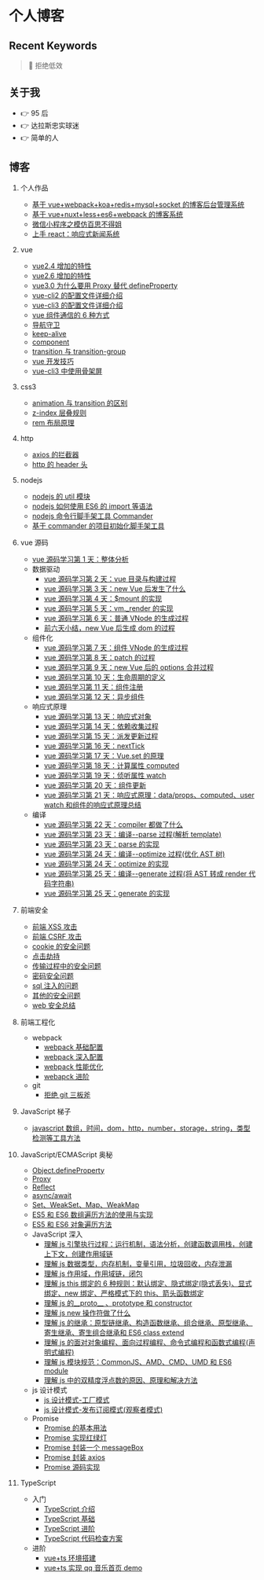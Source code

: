 # 个人博客

## Recent Keywords

> :key: 拒绝低效

## 关于我

- :point_right: 95 后
- :point_right: 达拉斯忠实球迷
- :point_right: 简单的人

## 博客

1. 个人作品
   - [基于 vue+webpack+koa+redis+mysql+socket 的博客后台管理系统](https://github.com/dirkhe1051931999/vue-blog-management)
   - [基于 vue+nuxt+less+es6+webpack 的博客系统](https://github.com/dirkhe1051931999/vue-myBlog)
   - [微信小程序之模仿百思不得姐](https://github.com/dirkhe1051931999/wx-baisibudeqijie)
   - [上手 react：响应式新闻系统](https://github.com/dirkhe1051931999/react-simpleNews)
2. vue

   - [vue2.4 增加的特性](https://github.com/dirkhe1051931999/hjBlog/tree/master/blog-vue/lessons/02.md)
   - [vue2.6 增加的特性](https://github.com/dirkhe1051931999/hjBlog/tree/master/blog-vue/lessons/03.md)
   - [vue3.0 为什么要用 Proxy 替代 defineProperty](https://github.com/dirkhe1051931999/hjBlog/tree/master/blog-vue/lessons/04.md)
   - [vue-cli2 的配置文件详细介绍](https://github.com/dirkhe1051931999/hjBlog/tree/master/blog-vue/lessons/10.md)
   - [vue-cli3 的配置文件详细介绍](https://github.com/dirkhe1051931999/hjBlog/tree/master/blog-vue/lessons/11.md)
   - [vue 组件通信的 6 种方式](https://github.com/dirkhe1051931999/hjBlog/tree/master/blog-vue/lessons/06.md)
   - [导航守卫](https://github.com/dirkhe1051931999/hjBlog/tree/master/blog-vue/lessons/01.md)
   - [keep-alive](https://github.com/dirkhe1051931999/hjBlog/tree/master/blog-vue/lessons/07.md)
   - [component](https://github.com/dirkhe1051931999/hjBlog/tree/master/blog-vue/lessons/08.md)
   - [transition 与 transition-group](https://github.com/dirkhe1051931999/hjBlog/tree/master/blog-vue/lessons/09.md)
   - [vue 开发技巧](https://github.com/dirkhe1051931999/hjBlog/tree/master/blog-vue/lessons/05.md)
   - [vue-cli3 中使用骨架屏](https://github.com/dirkhe1051931999/hjBlog/tree/master/blog-vue/lessons/12.md)

3. css3
   - [animation 与 transition 的区别](https://github.com/dirkhe1051931999/hjBlog/tree/master/blog-css/lessons/01.md)
   - [z-index 层叠规则](https://github.com/dirkhe1051931999/hjBlog/tree/master/blog-css/lessons/02.md)
   - [rem 布局原理](https://github.com/dirkhe1051931999/hjBlog/tree/master/blog-css/lessons/03.md)
4. http
   - [axios 的拦截器](https://github.com/dirkhe1051931999/hjBlog/tree/master/blog-http/lessons/01.md)
   - [http 的 header 头](https://github.com/dirkhe1051931999/hjBlog/tree/master/blog-http/lessons/02.md)
5. nodejs
   - [nodejs 的 util 模块](https://github.com/dirkhe1051931999/hjBlog/tree/master/blog-node/lessons/01.md)
   - [nodejs 如何使用 ES6 的 import 等语法](https://github.com/dirkhe1051931999/hjBlog/tree/master/blog-node/lessons/02.md)
   - [nodejs 命令行脚手架工具 Commander](https://github.com/dirkhe1051931999/hjBlog/tree/master/blog-node/lessons/03.md)
   - [基于 commander 的项目初始化脚手架工具](https://github.com/dirkhe1051931999/common-demo/tree/master/node-icli)
6. vue 源码
   - [vue 源码学习第 1 天：整体分析](https://github.com/dirkhe1051931999/hjBlog/tree/master/blog-vue-sourcecode-study/lessons/01.md)
   - 数据驱动
     - [vue 源码学习第 2 天：vue 目录与构建过程](https://github.com/dirkhe1051931999/hjBlog/tree/master/blog-vue-sourcecode-study/lessons/02.md)
     - [vue 源码学习第 3 天：new Vue 后发生了什么](https://github.com/dirkhe1051931999/hjBlog/tree/master/blog-vue-sourcecode-study/lessons/03.md)
     - [vue 源码学习第 4 天：\$mount 的实现](https://github.com/dirkhe1051931999/hjBlog/tree/master/blog-vue-sourcecode-study/lessons/04.md)
     - [vue 源码学习第 5 天：vm.\_render 的实现](https://github.com/dirkhe1051931999/hjBlog/tree/master/blog-vue-sourcecode-study/lessons/05.md)
     - [vue 源码学习第 6 天：普通 VNode 的生成过程](https://github.com/dirkhe1051931999/hjBlog/tree/master/blog-vue-sourcecode-study/lessons/06.md)
     - [前六天小结，new Vue 后生成 dom 的过程](https://github.com/dirkhe1051931999/hjBlog/tree/master/blog-vue-sourcecode-study/lessons/07.md)
   - 组件化
     - [vue 源码学习第 7 天：组件 VNode 的生成过程](https://github.com/dirkhe1051931999/hjBlog/tree/master/blog-vue-sourcecode-study/lessons/08.md)
     - [vue 源码学习第 8 天：patch 的过程](https://github.com/dirkhe1051931999/hjBlog/tree/master/blog-vue-sourcecode-study/lessons/09.md)
     - [vue 源码学习第 9 天：new Vue 后的 options 合并过程](https://github.com/dirkhe1051931999/hjBlog/tree/master/blog-vue-sourcecode-study/lessons/10.md)
     - [vue 源码学习第 10 天：生命周期的定义](https://github.com/dirkhe1051931999/hjBlog/tree/master/blog-vue-sourcecode-study/lessons/11.md)
     - [vue 源码学习第 11 天：组件注册](https://github.com/dirkhe1051931999/hjBlog/tree/master/blog-vue-sourcecode-study/lessons/12.md)
     - [vue 源码学习第 12 天：异步组件](https://github.com/dirkhe1051931999/hjBlog/tree/master/blog-vue-sourcecode-study/lessons/13.md)
   - 响应式原理
     - [vue 源码学习第 13 天：响应式对象](https://github.com/dirkhe1051931999/hjBlog/tree/master/blog-vue-sourcecode-study/lessons/14.md)
     - [vue 源码学习第 14 天：依赖收集过程](https://github.com/dirkhe1051931999/hjBlog/tree/master/blog-vue-sourcecode-study/lessons/15.md)
     - [vue 源码学习第 15 天：派发更新过程](https://github.com/dirkhe1051931999/hjBlog/tree/master/blog-vue-sourcecode-study/lessons/16.md)
     - [vue 源码学习第 16 天：nextTick](https://github.com/dirkhe1051931999/hjBlog/tree/master/blog-vue-sourcecode-study/lessons/17.md)
     - [vue 源码学习第 17 天：Vue.set 的原理](https://github.com/dirkhe1051931999/hjBlog/tree/master/blog-vue-sourcecode-study/lessons/18.md)
     - [vue 源码学习第 18 天：计算属性 computed](https://github.com/dirkhe1051931999/hjBlog/tree/master/blog-vue-sourcecode-study/lessons/19.md)
     - [vue 源码学习第 19 天：侦听属性 watch](https://github.com/dirkhe1051931999/hjBlog/tree/master/blog-vue-sourcecode-study/lessons/20.md)
     - [vue 源码学习第 20 天：组件更新](https://github.com/dirkhe1051931999/hjBlog/tree/master/blog-vue-sourcecode-study/lessons/21.md)
     - [vue 源码学习第 21 天：响应式原理：data/props、computed、user watch 和组件的响应式原理总结](https://github.com/dirkhe1051931999/hjBlog/tree/master/blog-vue-sourcecode-study/lessons/22.md)
   - 编译
     - [vue 源码学习第 22 天：compiler 都做了什么](https://github.com/dirkhe1051931999/hjBlog/tree/master/blog-vue-sourcecode-study/lessons/23.md)
     - [vue 源码学习第 23 天：编译--parse 过程(解析 template)](https://github.com/dirkhe1051931999/hjBlog/tree/master/blog-vue-sourcecode-study/lessons/24.md)
     - [vue 源码学习第 23 天：parse 的实现](https://github.com/dirkhe1051931999/hjBlog/tree/master/blog-vue-sourcecode-study/lessons/26.md)
     - [vue 源码学习第 24 天：编译--optimize 过程(优化 AST 树)](https://github.com/dirkhe1051931999/hjBlog/tree/master/blog-vue-sourcecode-study/lessons/25.md)
     - [vue 源码学习第 24 天：optimize 的实现](https://github.com/dirkhe1051931999/hjBlog/tree/master/blog-vue-sourcecode-study/lessons/27.md)
     - [vue 源码学习第 25 天：编译--generate 过程(将 AST 转成 render 代码字符串)](https://github.com/dirkhe1051931999/hjBlog/tree/master/blog-vue-sourcecode-study/lessons/28.md)
     - [vue 源码学习第 25 天：generate 的实现](https://github.com/dirkhe1051931999/hjBlog/tree/master/blog-vue-sourcecode-study/lessons/29.md)
7. 前端安全
   - [前端 XSS 攻击](https://github.com/dirkhe1051931999/hjBlog/tree/master/blog-security/lessons/01.md)
   - [前端 CSRF 攻击](https://github.com/dirkhe1051931999/hjBlog/tree/master/blog-security/lessons/02.md)
   - [cookie 的安全问题](https://github.com/dirkhe1051931999/hjBlog/tree/master/blog-security/lessons/03.md)
   - [点击劫持](https://github.com/dirkhe1051931999/hjBlog/tree/master/blog-security/lessons/04.md)
   - [传输过程中的安全问题](https://github.com/dirkhe1051931999/hjBlog/tree/master/blog-security/lessons/05.md)
   - [密码安全问题](https://github.com/dirkhe1051931999/hjBlog/tree/master/blog-security/lessons/06.md)
   - [sql 注入的问题](https://github.com/dirkhe1051931999/hjBlog/tree/master/blog-security/lessons/07.md)
   - [其他的安全问题](https://github.com/dirkhe1051931999/hjBlog/tree/master/blog-security/lessons/08.md)
   - [web 安全总结](https://github.com/dirkhe1051931999/hjBlog/tree/master/blog-security/lessons/09.md)
8. 前端工程化
   - webpack
     - [webpack 基础配置](https://github.com/dirkhe1051931999/common-demo/blob/master/webpack-study-notes/readme.md#1)
     - [webpack 深入配置](https://github.com/dirkhe1051931999/common-demo/blob/master/webpack-study-notes/readme.md#2)
     - [webpack 性能优化](https://github.com/dirkhe1051931999/common-demo/blob/master/webpack-study-notes/readme.md#3)
     - [webapck 进阶](https://github.com/dirkhe1051931999/common-demo/blob/master/webpack-study-notes/readme.md#4)
   - git
     - [拒绝 git 三板斧](https://github.com/dirkhe1051931999/hjBlog/tree/master/blog-engineering/lessons/01.md)
9. JavaScript 梯子
   - [javascript 数组，时间，dom，http，number，storage，string，类型检测等工具方法](https://github.com/dirkhe1051931999/common-demo/tree/master/tools)
10. JavaScript/ECMAScript 奥秘

    - [Object.defineProperty](https://github.com/dirkhe1051931999/hjBlog/tree/master/blog-JavaScript/lessons/01.md)
    - [Proxy](https://github.com/dirkhe1051931999/hjBlog/tree/master/blog-JavaScript/lessons/02.md)
    - [Reflect](https://github.com/dirkhe1051931999/hjBlog/tree/master/blog-JavaScript/lessons/04.md)
    - [async/await](https://github.com/dirkhe1051931999/hjBlog/tree/master/blog-JavaScript/lessons/09.md)
    - [Set、WeakSet、Map、WeakMap](https://github.com/dirkhe1051931999/hjBlog/tree/master/blog-JavaScript/lessons/10.md)
    - [ES5 和 ES6 数组遍历方法的使用与实现](https://github.com/dirkhe1051931999/hjBlog/tree/master/blog-JavaScript/lessons/11.md)
    - [ES5 和 ES6 对象遍历方法](https://github.com/dirkhe1051931999/hjBlog/tree/master/blog-JavaScript/lessons/12.md)
    - JavaScript 深入
      - [理解 js 引擎执行过程：运行机制，语法分析，创建函数调用栈，创建上下文，创建作用域链](https://github.com/dirkhe1051931999/hjBlog/tree/master/blog-JavaScript/lessons/03.md)
      - [理解 js 数据类型，内存机制，变量引用，垃圾回收，内存泄漏](https://github.com/dirkhe1051931999/hjBlog/tree/master/blog-JavaScript/lessons/13.md)
      - [理解 js 作用域，作用域链，闭包](https://github.com/dirkhe1051931999/hjBlog/tree/master/blog-JavaScript/lessons/14.md)
      - [理解 js this 绑定的 6 种规则：默认绑定、隐式绑定(隐式丢失)、显式绑定、new 绑定、严格模式下的 this、箭头函数绑定](https://github.com/dirkhe1051931999/hjBlog/tree/master/blog-JavaScript/lessons/15.md)
      - [理解 js 的\_\_proto\_\_ 、prototype 和 constructor](https://github.com/dirkhe1051931999/hjBlog/tree/master/blog-JavaScript/lessons/17.md)
      - [理解 js new 操作符做了什么](https://github.com/dirkhe1051931999/hjBlog/tree/master/blog-JavaScript/lessons/18.md)
      - [理解 js 的继承：原型链继承、构造函数继承、组合继承、原型继承、寄生继承、寄生组合继承和 ES6 class extend](https://github.com/dirkhe1051931999/hjBlog/tree/master/blog-JavaScript/lessons/19.md)
      - [理解 js 的面对对象编程、面向过程编程、命令式编程和函数式编程(声明式编程)](https://github.com/dirkhe1051931999/hjBlog/tree/master/blog-JavaScript/lessons/21.md)
      - [理解 js 模块规范：CommonJS、AMD、CMD、UMD 和 ES6 module](https://github.com/dirkhe1051931999/hjBlog/tree/master/blog-JavaScript/lessons/22.md)
      - [理解 js 中的双精度浮点数的原因、原理和解决方法](https://github.com/dirkhe1051931999/hjBlog/tree/master/blog-JavaScript/lessons/24.md)
    - js 设计模式
      - [js 设计模式-工厂模式](https://github.com/dirkhe1051931999/hjBlog/tree/master/blog-JavaScript/lessons/20.md)
      - [js 设计模式-发布订阅模式(观察者模式)](https://github.com/dirkhe1051931999/hjBlog/tree/master/blog-JavaScript/lessons/23.md)
    - Promise
      - [Promise 的基本用法](https://github.com/dirkhe1051931999/hjBlog/tree/master/blog-JavaScript/lessons/05.md)
      - [Promise 实现红绿灯](https://github.com/dirkhe1051931999/hjBlog/tree/master/blog-JavaScript/lessons/06.md)
      - [Promise 封装一个 messageBox](https://github.com/dirkhe1051931999/hjBlog/tree/master/blog-JavaScript/lessons/07.md)
      - [Promise 封装 axios](https://github.com/dirkhe1051931999/hjBlog/tree/master/blog-JavaScript/lessons/08.md)
      - [Promise 源码实现](https://github.com/dirkhe1051931999/hjBlog/tree/master/blog-JavaScript/lessons/16.md)

11. TypeScript
    - 入门
      - [TypeScript 介绍](https://github.com/dirkhe1051931999/hjBlog/tree/master/blog-TypeScript/lessons/00.md)
      - [TypeScript 基础](https://github.com/dirkhe1051931999/hjBlog/tree/master/blog-TypeScript/lessons/01.md)
      - [TypeScript 进阶](https://github.com/dirkhe1051931999/hjBlog/tree/master/blog-TypeScript/lessons/02.md)
      - [TypeScript 代码检查方案](https://github.com/dirkhe1051931999/hjBlog/tree/master/blog-TypeScript/lessons/03.md)
    - 进阶
      - [vue+ts 环境搭建](https://github.com/dirkhe1051931999/common-demo/tree/master/vue-with-ts-env)
      - [vue+ts 实现 qq 音乐首页 demo](https://github.com/dirkhe1051931999/common-demo/tree/master/vue-pug-ts-demo)
